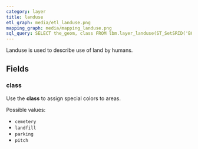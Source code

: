 ```yaml
---
category: layer
title: landuse
etl_graph: media/etl_landuse.png
mapping_graph: media/mapping_landuse.png
sql_query: SELECT the_geom, class FROM lbm.layer_landuse(ST_SetSRID('BOX3D(-20037508.34 -20037508.34, 20037508.34 20037508.34)'::box3d, 3857 ), 14)
---
```

Landuse is used to describe use of land by humans.

## Fields

### class

Use the **class** to assign special colors to areas.

Possible values:

- `cemetery`
- `landfill`
- `parking`
- `pitch`






